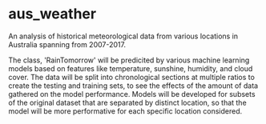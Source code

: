 # aus_weather

An analysis of historical meteorological data from various locations in Australia spanning from 2007-2017. 

The class, 'RainTomorrow' will be predicited by various machine learning models based on features like temperature, sunshine, humidity, and cloud cover. The data will be split into chronological sections at multiple ratios to create the testing and training sets, to see the effects of the amount of data gathered on the model performance. Models will be developed for subsets of the original dataset that are separated by distinct location, so that the model will be more performative for each specific location considered. 
